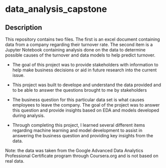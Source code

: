 # data_analysis_capstone

## Description
This repository contains two files. The first is an excel document containing data from a company regarding their turnover rate. The second item is a Jupyter Notebook containing analysis done on the data to determine possible causes of the turnover and data models to help predict turnover.


- The goal of this project was to provide stakeholders with information to help make business decisions or aid in future research into the current issue.

- This project was built to develope and understand the data provided and to be able to answer the questions brought to me by stakeholders

- The business question for this particular data set is what causes employees to leave the company. The goal of the project was to answer this question and provide insights based on EDA and models developed during analysis.

- Through completing this project, I learned several different items regarding machine learning and model development to assist in answering the business question and providing key insights from the data.


Note: the data was taken from the Google Advanced Data Analytics Professional Certificate program through Coursera.org and is not based on real data.
